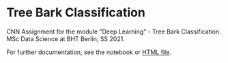 # Tree Bark Classification
CNN Assignment for the module "Deep Learning" - Tree Bark Classification.  
MSc Data Science at BHT Berlin, SS 2021.  

For further documentation, see the notebook or [HTML file](https://github.com/vynguyen1/tree-bark-classification/blob/master/CNN-classification.html).
